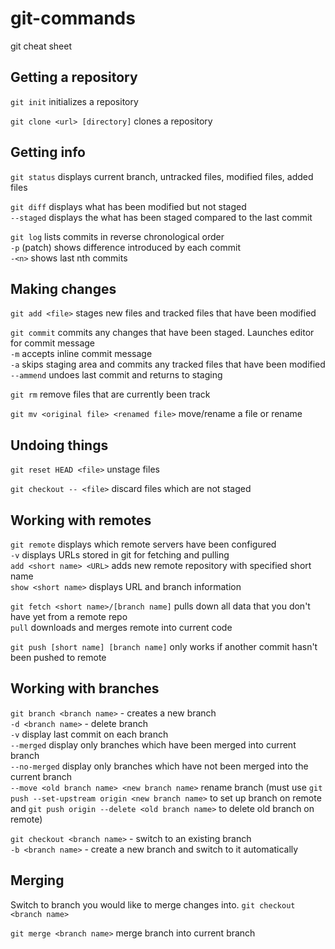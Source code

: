 # git-commands
git cheat sheet

## Getting a repository

`git init` initializes a repository

`git clone <url> [directory]` clones a repository

## Getting info

`git status` displays current branch, untracked files, modified files, added files

`git diff` displays what has been modified but not staged  
`--staged` displays the what has been staged compared to the last commit

`git log` lists commits in reverse chronological order  
`-p` (patch) shows difference introduced by each commit  
`-<n>` shows last nth commits  

## Making changes

`git add <file>` stages new files and tracked files that have been modified

`git commit` commits any  changes that have been staged. Launches editor for commit message  
`-m` accepts inline commit message  
`-a` skips staging area and commits any tracked files that have been modified  
`--ammend` undoes last commit and returns to staging  

`git rm` remove files that are currently been track

`git mv <original file> <renamed file>` move/rename a file or rename

## Undoing things

`git reset HEAD <file>` unstage files

`git checkout -- <file>` discard files which are not staged

## Working with remotes

`git remote` displays which remote servers have been configured  
`-v` displays URLs stored in git for fetching and pulling  
`add <short name> <URL>` adds new remote repository with specified short name  
`show <short name>` displays URL and branch information  

`git fetch <short name>/[branch name]` pulls down all data that you don't have yet from a remote repo  
`pull` downloads and merges remote into current code

`git push [short name] [branch name]` only works if another commit hasn't been pushed to remote

## Working with branches

`git branch <branch name>` - creates a new branch  
`-d <branch name>` - delete branch  
`-v` display last commit on each branch  
`--merged` display only branches which have been merged into current branch  
`--no-merged` display only branches which have not been merged into the current branch  
`--move <old branch name> <new branch name>` rename branch (must use `git push --set-upstream origin <new branch name>` to set up branch on remote and `git push origin --delete <old branch name>` to delete old branch on remote)  

`git checkout <branch name>` - switch to an existing branch  
`-b <branch name>` - create a new branch and switch to it automatically  

## Merging
Switch to branch you would like to merge changes into. `git checkout <branch name>`

`git merge <branch name>` merge branch into current branch  
